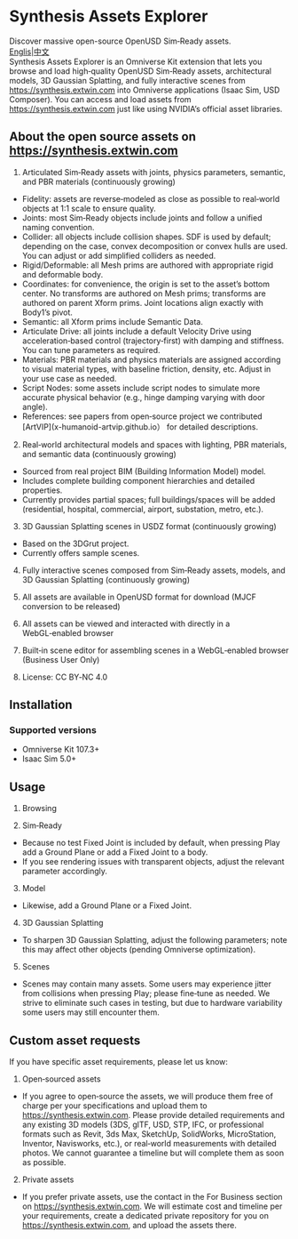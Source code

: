 # Synthesis Assets Explorer

Discover massive open-source OpenUSD Sim‑Ready assets.<br>
[Englis](https://github.com/Extwin-Synthesis/Synthesis-Assets-Explorer/README.md)|[中文](https://github.com/Extwin-Synthesis/Synthesis-Assets-Explorer/README_zh.md)
<br>
Synthesis Assets Explorer is an Omniverse Kit extension that lets you browse and load high‑quality OpenUSD Sim‑Ready assets, architectural models, 3D Gaussian Splatting, and fully interactive scenes from https://synthesis.extwin.com into Omniverse applications (Isaac Sim, USD Composer). You can access and load assets from https://synthesis.extwin.com just like using NVIDIA’s official asset libraries.

## About the open source assets on https://synthesis.extwin.com

1) Articulated Sim‑Ready assets with joints, physics parameters, semantic, and PBR materials (continuously growing)
- Fidelity: assets are reverse‑modeled as close as possible to real‑world objects at 1:1 scale to ensure quality.
- Joints: most Sim‑Ready objects include joints and follow a unified naming convention.
- Collider: all objects include collision shapes. SDF is used by default; depending on the case, convex decomposition or convex hulls are used. You can adjust or add simplified colliders as needed.
- Rigid/Deformable: all Mesh prims are authored with appropriate rigid and deformable body.
- Coordinates: for convenience, the origin is set to the asset’s bottom center. No transforms are authored on Mesh prims; transforms are authored on parent Xform prims. Joint locations align exactly with Body1’s pivot.
- Semantic: all Xform prims include Semantic Data.
- Articulate Drive: all joints include a default Velocity Drive using acceleration‑based control (trajectory‑first) with damping and stiffness. You can tune parameters as required.
- Materials: PBR materials and physics materials are assigned according to visual material types, with baseline friction, density, etc. Adjust in your use case as needed.
- Script Nodes: some assets include script nodes to simulate more accurate physical behavior (e.g., hinge damping varying with door angle).
- References: see papers from open‑source project we contributed [ArtVIP](x-humanoid-artvip.github.io） for detailed descriptions.

2) Real‑world architectural models and spaces with lighting, PBR materials, and semantic data (continuously growing)
- Sourced from real project BIM (Building Information Model) model.
- Includes complete building component hierarchies and detailed properties.
- Currently provides partial spaces; full buildings/spaces will be added (residential, hospital, commercial, airport, substation, metro, etc.).

3) 3D Gaussian Splatting scenes in USDZ format (continuously growing)
- Based on the 3DGrut project.
- Currently offers sample scenes.

4) Fully interactive scenes composed from Sim‑Ready assets, models, and 3D Gaussian Splatting (continuously growing)

5) All assets are available in OpenUSD format for download (MJCF conversion to be released)

6) All assets can be viewed and interacted with directly in a WebGL‑enabled browser

7) Built‑in scene editor for assembling scenes in a WebGL‑enabled browser (Business User Only)

8) License: CC BY‑NC 4.0

## Installation

### Supported versions
- Omniverse Kit 107.3+
- Isaac Sim 5.0+

## Usage

1) Browsing

2) Sim‑Ready
- Because no test Fixed Joint is included by default, when pressing Play add a Ground Plane or add a Fixed Joint to a body.
- If you see rendering issues with transparent objects, adjust the relevant parameter accordingly.

3) Model
- Likewise, add a Ground Plane or a Fixed Joint.

4) 3D Gaussian Splatting
- To sharpen 3D Gaussian Splatting, adjust the following parameters; note this may affect other objects (pending Omniverse optimization).

5) Scenes
- Scenes may contain many assets. Some users may experience jitter from collisions when pressing Play; please fine‑tune as needed. We strive to eliminate such cases in testing, but due to hardware variability some users may still encounter them.

## Custom asset requests

If you have specific asset requirements, please let us know:

1) Open‑sourced assets
- If you agree to open‑source the assets, we will produce them free of charge per your specifications and upload them to https://synthesis.extwin.com. Please provide detailed requirements and any existing 3D models (3DS, glTF, USD, STP, IFC, or professional formats such as Revit, 3ds Max, SketchUp, SolidWorks, MicroStation, Inventor, Navisworks, etc.), or real‑world measurements with detailed photos. We cannot guarantee a timeline but will complete them as soon as possible.

2) Private assets
- If you prefer private assets, use the contact in the For Business section on https://synthesis.extwin.com. We will estimate cost and timeline per your requirements, create a dedicated private repository for you on https://synthesis.extwin.com, and upload the assets there.
